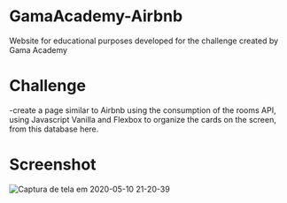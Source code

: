 # GamaAcademy-Airbnb

Website for educational purposes developed for the challenge created by Gama Academy

# Challenge
-create a page similar to Airbnb using the consumption of the rooms API, using Javascript Vanilla and Flexbox to organize the cards on the screen, from this database here.


# Screenshot

![Captura de tela em 2020-05-10 21-20-39](https://user-images.githubusercontent.com/17733053/81514264-76c51080-9304-11ea-892b-1a889295605c.png)



